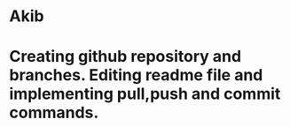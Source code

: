 # Akib
# Creating github repository and branches. Editing readme file and implementing pull,push and commit commands.
